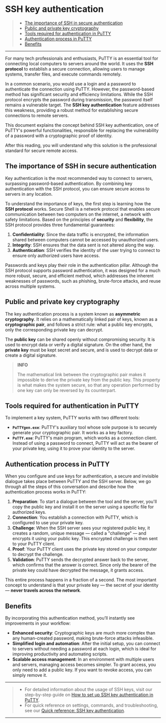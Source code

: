 # SSH key authentication

> * [The importance of SSH in secure authentication](#the-importance-of-ssh-in-secure-authentication)
> * [Public and private key cryptography](#public-and-private-key-cryptography)
> * [Tools required for authentication in PuTTY](#tools-required-for-authentication-in-putty)
> * [Authentication process in PuTTY](#authentication-process-in-putty)
> * [Benefits](#benefits)

---

For many tech professionals and enthusiasts, PuTTY is an essential tool for connecting local computers to servers around the world. It uses the **SSH protocol** to establish a secure connection, allowing users to manage systems, transfer files, and execute commands remotely. 

In a common scenario, you would use a login and a password to authenticate the connection using PuTTY. However, the password-based method has significant security and efficiency limitations. While the SSH protocol encrypts the password during transmission, the password itself remains a vulnerable target. The **SSH key authentication** feature addresses this weakness, providing a robust method for establishing secure connections to remote servers.

This document explains the concept behind SSH key authentication, one of PuTTY's powerful functionalities, responsible for replacing the vulnerability of a password with a cryptographic proof of identity. 

After this reading, you will understand why this solution is the professional standard for secure remote access.

## The importance of SSH in secure authentication

Key authentication is the most recommended way to connect to servers, surpassing password-based authentication. By combining key authentication with the SSH protocol, you can ensure secure access to servers in any location. 

To understand the importance of keys, the first step is learning how the **SSH protocol** works. Secure Shell is a network protocol that enables secure communication between two computers on the internet, a network with safety limitations. Based on the principles of **security** and **flexibility**, the SSH protocol provides three fundamental guarantees:

1. **Confidentiality**: Since the data traffic is encrypted, the information shared between computers cannot be accessed by unauthorized users.
2. **Integrity**: SSH ensures that the data sent is not altered along the way.
3. **Authentication**: SSH verifies the identity of the user trying to connect to ensure only authorized users have access.

Passwords and keys play their role in the authentication pillar. Although the SSH protocol supports password authentication, it was designed for a much more robust, secure, and efficient method, which addresses the inherent weaknesses of passwords, such as phishing, brute-force attacks, and reuse across multiple systems.

## Public and private key cryptography

The key authentication process is a system known as **asymmetric cryptography**. It relies on a mathematically linked pair of keys, known as a **cryptographic pair**, and follows a strict rule: what a public key encrypts, only the corresponding private key can decrypt.

The **public key** can be shared openly without compromising security. It is used to encrypt data or verify a digital signature. On the other hand, the **private key** must be kept secret and secure, and is used to decrypt data or create a digital signature.

> **INFO**
> 
> The mathematical link between the cryptographic pair makes it impossible to derive the private key from the public key. This property is what makes the system secure, so that any operation performed by one key can only be reversed by its counterpart.

## Tools required for authentication in PuTTY

To implement a key system, PuTTY works with two different tools:

* **`PuTTYgen.exe`**: PuTTY's auxiliary tool whose sole purpose is to securely generate your cryptographic pair. It works as a key factory.
* **`PuTTY.exe`**: PuTTY's main program, which works as a connection client. Instead of using a password to connect, PuTTY will act as the bearer of your private key, using it to prove your identity to the server.

## Authentication process in PuTTY

When you configure and use keys for authentication, a secure and invisible dialogue takes place between PuTTY and the SSH server. Below, we go through all the steps of this conversation and describe how the authentication process works in PuTTY:

1. **Preparation**: To start a dialogue between the tool and the server, you'll copy the public key and install it on the server using a specific file for authorized keys.
2. **Connection**: You establish a connection with PuTTY, which is configured to use your private key.
3. **Challenge**: When the SSH server sees your registered public key, it creates a random, unique message — called a "challenge" — and encrypts it using your public key. This encrypted challenge is then sent to your PuTTY client.
4. **Proof**: Your PuTTY client uses the private key stored on your computer to decrypt the challenge.
5. **Validation**: PuTTY sends the decrypted answer back to the server, which confirms that the answer is correct. Since only the bearer of the private key could have decrypted the message, it grants access.

This entire process happens in a fraction of a second. The most important concept to understand is that your private key — the secret of your identity — **never travels across the network**.

## Benefits

By incorporating this authentication method, you’ll instantly see improvements in your workflow:

* **Enhanced security**: Cryptographic keys are much more complex than any human-created password, making brute-force attacks infeasible.
* **Simplified login and automation**: After the initial setup, you can connect to servers without needing a password at each login, which is ideal for improving productivity and automating scripts.
* **Scalable access management**: In an environment with multiple users and servers, managing access becomes simpler. To grant access, you only need to add a public key. If you want to revoke access, you can simply remove it.

---

> * For detailed information about the usage of SSH keys, visit our step-by-step guide on [How to set up SSH key authentication in PuTTY](tutorial.md).
> * For quick reference on settings, commands, and troubleshooting, see our [Quick reference: SSH key authentication](reference.md).

---

